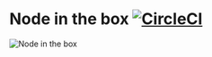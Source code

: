 # Node in the box [![CircleCI](https://circleci.com/gh/pmdartus/node-in-the-box.svg?style=svg)](https://circleci.com/gh/pmdartus/node-in-the-box)

![Node in the box](http://i.giphy.com/3ornjOdkqyUZY3luSI.gif)